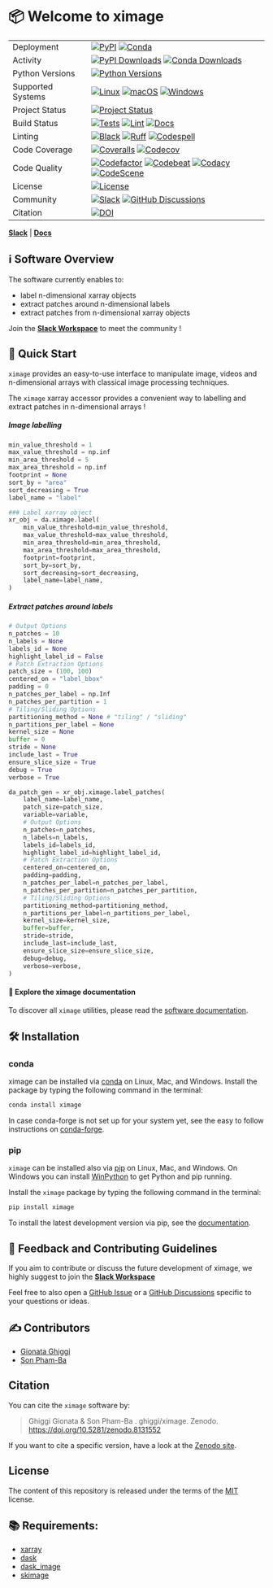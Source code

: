 # 📦 Welcome to ximage

|                      |                                                |
| -------------------- | ---------------------------------------------- |
| Deployment           | [![PyPI](https://badge.fury.io/py/ximage.svg?style=flat)](https://pypi.org/project/ximage/) [![Conda](https://img.shields.io/conda/vn/conda-forge/ximage.svg?logo=conda-forge&logoColor=white&style=flat)](https://anaconda.org/conda-forge/ximage) |
| Activity             | [![PyPI Downloads](https://img.shields.io/pypi/dm/ximage.svg?label=PyPI%20downloads&style=flat)](https://pypi.org/project/ximage/) [![Conda Downloads](https://img.shields.io/conda/dn/conda-forge/ximage.svg?label=Conda%20downloads&style=flat)](https://anaconda.org/conda-forge/ximage) |
| Python Versions      | [![Python Versions](https://img.shields.io/badge/Python-3.8%20%203.9%20%203.10%20%203.11%20%203.12-blue?style=flat)](https://www.python.org/downloads/) |
| Supported Systems    | [![Linux](https://img.shields.io/github/actions/workflow/status/ghiggi/ximage/.github/workflows/tests.yml?label=Linux&style=flat)](https://github.com/ghiggi/ximage/actions/workflows/tests.yml) [![macOS](https://img.shields.io/github/actions/workflow/status/ghiggi/ximage/.github/workflows/tests.yml?label=macOS&style=flat)](https://github.com/ghiggi/ximage/actions/workflows/tests.yml) [![Windows](https://img.shields.io/github/actions/workflow/status/ghiggi/ximage/.github/workflows/tests_windows.yml?label=Windows&style=flat)](https://github.com/ghiggi/ximage/actions/workflows/tests_windows.yml) |
| Project Status       | [![Project Status](https://www.repostatus.org/badges/latest/active.svg?style=flat)](https://www.repostatus.org/#active) |
| Build Status         | [![Tests](https://github.com/ghiggi/ximage/actions/workflows/tests.yml/badge.svg?style=flat)](https://github.com/ghiggi/ximage/actions/workflows/tests.yml) [![Lint](https://github.com/ghiggi/ximage/actions/workflows/lint.yml/badge.svg?style=flat)](https://github.com/ghiggi/ximage/actions/workflows/lint.yml) [![Docs](https://readthedocs.org/projects/ximage/badge/?version=latest&style=flat)](https://ximage.readthedocs.io/en/latest/) |
| Linting              | [![Black](https://img.shields.io/badge/code%20style-black-000000.svg?style=flat)](https://github.com/psf/black) [![Ruff](https://img.shields.io/endpoint?url=https://raw.githubusercontent.com/astral-sh/ruff/main/assets/badge/v2.json&style=flat)](https://github.com/astral-sh/ruff) [![Codespell](https://img.shields.io/badge/Codespell-enabled-brightgreen?style=flat)](https://github.com/codespell-project/codespell) |
| Code Coverage        | [![Coveralls](https://coveralls.io/repos/github/ghiggi/ximage/badge.svg?branch=main&style=flat)](https://coveralls.io/github/ghiggi/ximage?branch=main) [![Codecov](https://codecov.io/gh/ghiggi/ximage/branch/main/graph/badge.svg?style=flat)](https://codecov.io/gh/ghiggi/ximage) |
| Code Quality         | [![Codefactor](https://www.codefactor.io/repository/github/ghiggi/ximage/badge?style=flat)](https://www.codefactor.io/repository/github/ghiggi/ximage) [![Codebeat](https://codebeat.co/badges/3eab0b92-5b00-4eb7-9834-2e5f9a083b5e?style=flat)](https://codebeat.co/projects/github-com-ghiggi-ximage-main) [![Codacy](https://app.codacy.com/project/badge/Grade/d823c50a7ad14268bd347b5aba384623?style=flat)](https://app.codacy.com/gh/ghiggi/ximage/dashboard?utm_source=gh&utm_medium=referral&utm_content=&utm_campaign=Badge_grade) [![CodeScene](https://codescene.io/projects/41869/status-badges/code-health?style=flat)](https://codescene.io/projects/41869) |
| License              | [![License](https://img.shields.io/github/license/ghiggi/ximage?style=flat)](https://github.com/ghiggi/ximage/blob/main/LICENSE) |
| Community            | [![Slack](https://img.shields.io/badge/Slack-ximage-green.svg?logo=slack&style=flat)](https://join.slack.com/t/xarray-tools/shared_invite/zt-28f5r0n75-ygNZN5omemhz72NM~WKUHA) [![GitHub Discussions](https://img.shields.io/badge/GitHub-Discussions-green?logo=github&style=flat)](https://github.com/ghiggi/ximage/discussions) |
| Citation             | [![DOI](https://zenodo.org/badge/664629093.svg?style=flat)](https://zenodo.org/records/8131553) |

 [**Slack**](https://join.slack.com/t/xarray-tools/shared_invite/zt-28f5r0n75-ygNZN5omemhz72NM~WKUHA) | [**Docs**](https://x-image.readthedocs.io/en/latest/)


## ℹ️ Software Overview

The software currently enables to:

- label n-dimensional xarray objects
- extract patches around n-dimensional labels
- extract patches from n-dimensional xarray objects

Join the [**Slack Workspace**](https://join.slack.com/t/xarray-tools/shared_invite/zt-28f5r0n75-ygNZN5omemhz72NM~WKUHA) to meet the community !

## 🚀 Quick Start

`ximage` provides an easy-to-use interface to manipulate image, videos and n-dimensional arrays with classical image processing techniques.

The `ximage` xarray accessor provides a convenient way to labelling and extract patches in n-dimensional arrays !

##### Image labelling

```python
min_value_threshold = 1
max_value_threshold = np.inf
min_area_threshold = 5
max_area_threshold = np.inf
footprint = None
sort_by = "area"
sort_decreasing = True
label_name = "label"

### Label xarray object
xr_obj = da.ximage.label(
    min_value_threshold=min_value_threshold,
    max_value_threshold=max_value_threshold,
    min_area_threshold=min_area_threshold,
    max_area_threshold=max_area_threshold,
    footprint=footprint,
    sort_by=sort_by,
    sort_decreasing=sort_decreasing,
    label_name=label_name,
)
```

##### Extract patches around labels

```python
# Output Options
n_patches = 10
n_labels = None
labels_id = None
highlight_label_id = False
# Patch Extraction Options
patch_size = (100, 100)
centered_on = "label_bbox"
padding = 0
n_patches_per_label = np.Inf
n_patches_per_partition = 1
# Tiling/Sliding Options
partitioning_method = None # "tiling" / "sliding"
n_partitions_per_label = None
kernel_size = None
buffer = 0
stride = None
include_last = True
ensure_slice_size = True
debug = True
verbose = True

da_patch_gen = xr_obj.ximage.label_patches(
    label_name=label_name,
    patch_size=patch_size,
    variable=variable,
    # Output Options
    n_patches=n_patches,
    n_labels=n_labels,
    labels_id=labels_id,
    highlight_label_id=highlight_label_id,
    # Patch Extraction Options
    centered_on=centered_on,
    padding=padding,
    n_patches_per_label=n_patches_per_label,
    n_patches_per_partition=n_patches_per_partition,
    # Tiling/Sliding Options
    partitioning_method=partitioning_method,
    n_partitions_per_label=n_partitions_per_label,
    kernel_size=kernel_size,
    buffer=buffer,
    stride=stride,
    include_last=include_last,
    ensure_slice_size=ensure_slice_size,
    debug=debug,
    verbose=verbose,
)

```

#### 📖 Explore the ximage documentation

To discover all `ximage` utilities, please read the [software documentation](https://x-image.readthedocs.io/en/latest/).

## 🛠️ Installation

### conda

ximage can be installed via [conda][conda_link] on Linux, Mac, and Windows.
Install the package by typing the following command in the terminal:

```bash
conda install ximage
```

In case conda-forge is not set up for your system yet, see the easy to follow instructions on [conda-forge][conda_forge_link].

[conda_link]: https://docs.conda.io/en/latest/miniconda.html
[conda_forge_link]: https://github.com/conda-forge/ximage-feedstock#installing-ximage

### pip

`ximage` can be installed also via [pip][pip_link] on Linux, Mac, and Windows.
On Windows you can install [WinPython][winpy_link] to get Python and pip running.

Install the `ximage` package by typing the following command in the terminal:

```bash
pip install ximage
```

To install the latest development version via pip, see the [documentation][dev_install_link].

[pip_link]: https://pypi.org/project/gpm-api
[winpy_link]: https://winpython.github.io/
[dev_install_link]: https://gpm-api.readthedocs.io/en/latest/02_installation.html#installation-for-contributors

## 💭 Feedback and Contributing Guidelines

If you aim to contribute or discuss the future development of ximage,
we highly suggest to join the [**Slack Workspace**](https://join.slack.com/t/xarray-tools/shared_invite/zt-28f5r0n75-ygNZN5omemhz72NM~WKUHA)

Feel free to also open a [GitHub Issue](https://github.com/ghiggi/ximage/issues) or a
[GitHub Discussions](https://github.com/ghiggi/ximage/discussions) specific to your questions or ideas.

## ✍️  Contributors

* [Gionata Ghiggi](https://people.epfl.ch/gionata.ghiggi)
* [Son Pham-Ba](https://people.epfl.ch/son.phamba?lang=en)

## Citation

You can cite the `ximage` software by:

> Ghiggi Gionata & Son Pham-Ba . ghiggi/ximage. Zenodo. https://doi.org/10.5281/zenodo.8131552

If you want to cite a specific version, have a look at the [Zenodo site](https://doi.org/10.5281/zenodo.8131552).

## License

The content of this repository is released under the terms of the [MIT](LICENSE) license.

## 📚 Requirements:

- [xarray](https://docs.xarray.dev/en/stable/)
- [dask](https://www.dask.org/)
- [dask_image](https://image.dask.org/en/latest/)
- [skimage](https://scikit-image.org/)
